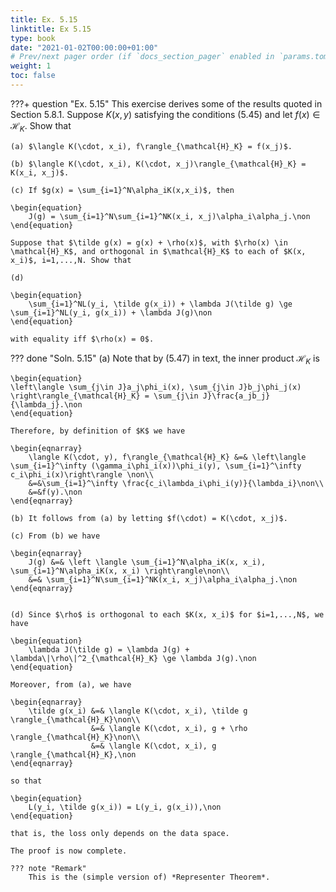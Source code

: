 ```yaml
---
title: Ex. 5.15
linktitle: Ex 5.15
type: book
date: "2021-01-02T00:00:00+01:00"
# Prev/next pager order (if `docs_section_pager` enabled in `params.toml`)
weight: 1
toc: false
---
```


???+ question "Ex. 5.15"
    This exercise derives some of the results quoted in Section 5.8.1. Suppose $K(x,y)$ satisfying the conditions (5.45) and let $f(x)\in \mathcal{H}_K$. Show that
	
	(a) $\langle K(\cdot, x_i), f\rangle_{\mathcal{H}_K} = f(x_j)$.
	
    (b) $\langle K(\cdot, x_i), K(\cdot, x_j)\rangle_{\mathcal{H}_K} = K(x_i, x_j)$.
	
    (c) If $g(x) = \sum_{i=1}^N\alpha_iK(x,x_i)$, then
	    
    \begin{equation}
		J(g) = \sum_{i=1}^N\sum_{i=1}^NK(x_i, x_j)\alpha_i\alpha_j.\non
    \end{equation}
	    
    Suppose that $\tilde g(x) = g(x) + \rho(x)$, with $\rho(x) \in \mathcal{H}_K$, and orthogonal in $\mathcal{H}_K$ to each of $K(x, x_i)$, i=1,...,N. Show that
	
    (d)
    
    \begin{equation}
		\sum_{i=1}^NL(y_i, \tilde g(x_i)) + \lambda J(\tilde g) \ge \sum_{i=1}^NL(y_i, g(x_i)) + \lambda J(g)\non	
	\end{equation}
	
    with equality iff $\rho(x) = 0$.

??? done "Soln. 5.15"
	(a) Note that by (5.47) in text, the inner product $\mathcal{H}_K$ is
	
    \begin{equation}
	\left\langle \sum_{j\in J}a_j\phi_i(x), \sum_{j\in J}b_j\phi_j(x) \right\rangle_{\mathcal{H}_K}	= \sum_{j\in J}\frac{a_jb_j}{\lambda_j}.\non
	\end{equation}

	Therefore, by definition of $K$ we have
	
    \begin{eqnarray}
	    \langle K(\cdot, y), f\rangle_{\mathcal{H}_K} &=& \left\langle \sum_{i=1}^\infty (\gamma_i\phi_i(x))\phi_i(y), \sum_{i=1}^\infty c_i\phi_i(x)\right\rangle \non\\
	    &=&\sum_{i=1}^\infty \frac{c_i\lambda_i\phi_i(y)}{\lambda_i}\non\\
	    &=&f(y).\non
	\end{eqnarray}

    (b) It follows from (a) by letting $f(\cdot) = K(\cdot, x_j)$.

	(c) From (b) we have
	
    \begin{eqnarray}
	    J(g) &=& \left \langle \sum_{i=1}^N\alpha_iK(x, x_i), \sum_{i=1}^N\alpha_iK(x, x_i) \right\rangle\non\\
	    &=& \sum_{i=1}^N\sum_{i=1}^NK(x_i, x_j)\alpha_i\alpha_j.\non
	\end{eqnarray}


	(d) Since $\rho$ is orthogonal to each $K(x, x_i)$ for $i=1,...,N$, we have 
	
    \begin{equation}
		\lambda J(\tilde g) = \lambda J(g) + \lambda\|\rho\|^2_{\mathcal{H}_K} \ge \lambda J(g).\non
	\end{equation}

	Moreover, from (a), we have

	\begin{eqnarray}
		\tilde g(x_i) &=& \langle K(\cdot, x_i), \tilde g \rangle_{\mathcal{H}_K}\non\\
				      &=& \langle K(\cdot, x_i), g + \rho \rangle_{\mathcal{H}_K}\non\\
				      &=& \langle K(\cdot, x_i), g \rangle_{\mathcal{H}_K},\non
	\end{eqnarray}
	
    so that
	
    \begin{equation}
		L(y_i, \tilde g(x_i)) = L(y_i, g(x_i)),\non
	\end{equation}
	
    that is, the loss only depends on the data space.

	The proof is now complete.

    ??? note "Remark"
        This is the (simple version of) *Representer Theorem*.